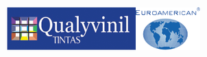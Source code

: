 <div style="display:inline_block"><br>
   <img align="center" alt="Euroamerican" height="100" width="150" src="/Docs/euroamerican.png"/>
   <img align="left" alt="Qualyvinil" height="100" width="300" src="/Docs/qualyvinil.png"/>
</div>
